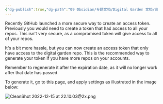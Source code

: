 ```yaml
---
{"dg-publish":true,"dg-path":"09 Obsidian/专题文档/Digital Garden 文档/高级设置/Fine grained access token.md","permalink":"/09 Obsidian/专题文档/Digital Garden 文档/高级设置/Fine grained access token/","created":"2022-12-15T22:12:50.110+01:00","updated":"2024-01-17T14:24:27.689+01:00"}
---
```



Recently GitHub launched a more secure way to create an access token. Previously you would need to create a token that had access to all your repos. This isn't very secure, as a compromised token will give access to all of your repos. 

It's a bit more hassle, but you can now create an access token that only have access to the digital garden repo. This is the recommended way to generate your token if you have more repos on your accounts. 

Remember to regenerate it after the expiration date, as it will no longer work after that date has passed.

To generate it, go to [this page](https://github.com/settings/personal-access-tokens/new), and apply settings as illustrated in the image below:


![CleanShot 2022-12-15 at 22.10.03@2x.png](/img/user/img/CleanShot%202022-12-15%20at%2022.10.03@2x.png)